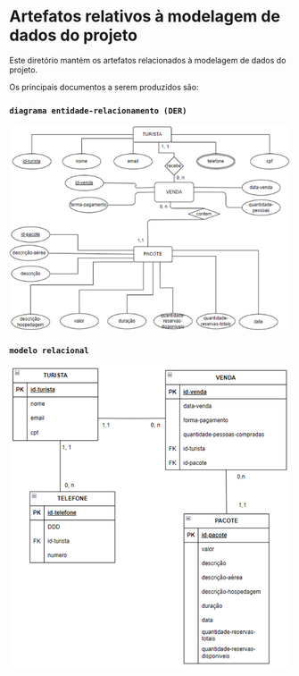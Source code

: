 # Artefatos relativos à modelagem de dados do projeto

Este diretório mantém os artefatos relacionados à modelagem de dados do projeto. 

Os principais documentos a serem produzidos são:

### `diagrama entidade-relacionamento (DER)`

![DER.png](DER.png)

### `modelo relacional`

![modelo_relacional.png](modelo_relacional.png)
